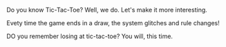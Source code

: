 Do you know Tic-Tac-Toe?
Well, we do. Let's make it more interesting.

Evety time the game ends in a draw, the system glitches and rule changes!

DO you remember losing at tic-tac-toe? You will, this time.